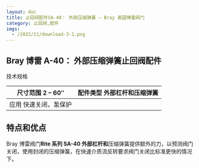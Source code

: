 ```yaml
---
layout: doc
title: 止回阀配件SA-40： 外部压缩弹簧 – Bray 美国博雷阀门
category: 止回阀,配件
imgs:
  - /2022/11/download-3-1.png
---
```


## Bray 博雷 A-40： 外部压缩弹簧止回阀配件

技术规格

| 尺寸范围 2 – 60″      | 配件类型 外部杠杆和压缩弹簧 |
| --------------------- | --------------------------- |
| 应用 快速关闭，泵保护 |                             |

## 特点和优点

Bray 博雷阀门**Rite 系列 SA-40 外部杠杆和**压缩弹簧提供额外的力，以预测阀门关闭，使用封闭的压缩弹簧，在快速介质流反转要求阀门关闭比标准更快的情况下。
